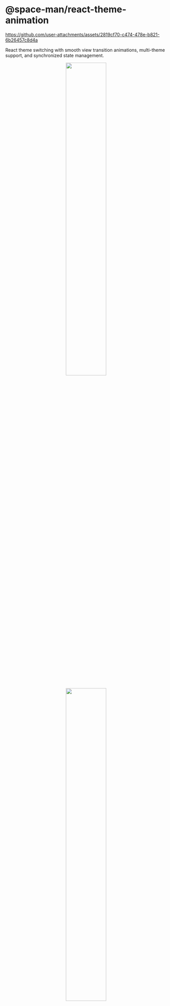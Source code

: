# @space-man/react-theme-animation

https://github.com/user-attachments/assets/2819cf70-c474-478e-b821-6b26457c8d4a

React theme switching with smooth view transition animations, multi-theme support, and synchronized state management.

<p align="center">
<img width="50%" src="https://github.com/user-attachments/assets/98b7f5cc-705c-4d32-a2f6-47f79b298707" />
<img width="50%" src="https://github.com/user-attachments/assets/128cc7b0-5708-4b4c-884f-a8310d4e494f" />
</p>

## Live Demo

[Live Demo Link](https://spaceman-rta-vite.netlify.app/)

## Features

- 🎨 **Smooth Animations**: Beautiful view transition animations for theme switching with customizable origins
- 🌓 **Multi-Theme Support**: Support for light, dark, and system themes
- 🎯 **Color Themes**: Additional color theme variants (brand colors, etc.)
- 🪝 **Powerful Hook**: `useThemeAnimation` hook with full control
- 🧩 **Ready Components**: `ThemeSwitcher` and `ThemeSelector` components
- 🎛️ **Provider Pattern**: Centralized theme state management with `SpacemanThemeProvider`
- 🔄 **State Synchronization**: Prevents state drift between multiple components
- 📱 **Responsive**: Works on all screen sizes including high-resolution displays
- ⚡ **Performance**: Optimized animations with reduced motion support
- 🔧 **TypeScript**: Full TypeScript support with comprehensive types
- 🎛️ **Customizable**: Extensive configuration options
- 🔙 **Backward Compatible**: Works with existing implementations

## Installation

```bash
npm install @space-man/react-theme-animation
```

## Usage Patterns

This library supports multiple usage patterns:

1. **Hook-Only Usage**: Direct hook usage for custom implementations
2. **Provider Pattern**: Centralized state management (recommended)
3. **ViteThemeProvider**: Specialized provider for Vite React SPAs

📚 **[See the complete Getting Started Guide](./getting-started.md)** for detailed examples, advanced configurations, and best practices.

🚀 **[View the Next.js Code Example](./example/)** to see this package in action with a complete implementation of both hook and provider pattern.

⚡ **[View the Vite React SPA Demo](https://github.com/tonyedgal/spaceman-rta-framework-guides/tree/main/example-vite)** for a complete Vite implementation using ViteThemeProvider.

---

## 1. Hook-Only Usage For Light and Dark mode animation

Perfect for custom theme toggle buttons and complete control over animated theme logic.

### Basic Theme Toggle

```tsx
import { useThemeAnimation } from '@space-man/react-theme-animation'

function ThemeToggle() {
  const { theme, toggleTheme, ref } = useThemeAnimation()

  return (
    <button ref={ref} onClick={toggleTheme} className="theme-toggle-btn">
      {theme === 'light' ? '🌙' : '🌞'} {theme}
    </button>
  )
}
```

---

## 2. Provider Pattern (Recommended)

The most powerful pattern using `SpacemanThemeProvider` for centralized theme state management. This prevents state drift and provides synchronized animations.

### Basic Provider Setup

```tsx
import {
  SpacemanThemeProvider,
  ThemeSwitcher,
  ThemeSelector,
} from '@space-man/react-theme-animation'

function App() {
  return (
    <SpacemanThemeProvider>
      <div className="app">
        <header>
          <ThemeSwitcher />
        </header>

        <aside>
          <ThemeSelector colorThemes={['default', 'supabase', 'mono']} />
        </aside>

        <main>
          <YourAppContent />
        </main>
      </div>
    </SpacemanThemeProvider>
  )
}
```

---

## 3. ViteThemeProvider (Vite React SPAs)

Specialized theme provider optimized for Vite React single-page applications. Provides essential theme management without animation features.

### Basic Vite Setup

```tsx
import { ViteThemeProvider, useViteTheme } from '@space-man/react-theme-animation'

function App() {
  return (
    <ViteThemeProvider defaultTheme="system" storageKey="my-app-theme" attribute="class">
      <div className="app">
        <header>
          <ThemeToggle />
        </header>
        <main>
          <ThemeSection />
        </main>
      </div>
    </ViteThemeProvider>
  )
}

function ThemeSection() {
  return (
    <SpacemanThemeProvider>
      <div className="app">
        <header>
          <ThemeSwitcher />
        </header>

        <aside>
          <ThemeSelector colorThemes={['default', 'supabase', 'mono']} />
        </aside>

        <main>
          <YourAppContent />
        </main>
      </div>
    </SpacemanThemeProvider>
  )
}

function ThemeToggle() {
  const { theme, setTheme, resolvedTheme } = useViteTheme()

  return (
    <button onClick={() => setTheme(theme === 'dark' ? 'light' : 'dark')}>
      {resolvedTheme === 'dark' ? '🌞' : '🌙'} {theme}
    </button>
  )
}
```

### ViteThemeProvider Props

| Prop                        | Type                            | Default        | Description                                 |
| --------------------------- | ------------------------------- | -------------- | ------------------------------------------- |
| `children`                  | `ReactNode`                     | -              | React children                              |
| `attribute`                 | `'class' \| 'data-theme'`       | `'class'`      | How to apply theme to DOM                   |
| `defaultTheme`              | `'light' \| 'dark' \| 'system'` | `'system'`     | Default theme                               |
| `enableSystem`              | `boolean`                       | `true`         | Enable system theme detection               |
| `disableTransitionOnChange` | `boolean`                       | `false`        | Disable CSS transitions during theme change |
| `storageKey`                | `string`                        | `'vite-theme'` | localStorage key for persistence            |

---

## Defining Application color theme as CSS Variables

The library uses CSS custom properties for theming. Define these in your **MAIN** CSS file. _Note_: do not define the other theme variables in a separate CSS file and import it, as the `:root` variables for light mode will override the light mode variables for the other themes. Keep everything in the same file.

```css
/* Base theme variables */
:root {
  --background: 0 0% 100%;
  --foreground: 222.2 84% 4.9%;
}

/* Dark theme */
.dark {
  --background: 222.2 84% 4.9%;
  --foreground: 210 40% 98%;
}

/* Add other theme variants from design system or tweakcn */

.theme-supabase {
  --background: oklch(0.9911 0 0);
  --foreground: oklch(0.2046 0 0);
}

.theme-supabase.dark {
  --background: oklch(0.1822 0 0);
  --foreground: oklch(0.9288 0.0126 255.5078);
}

.theme-mono {
  --background: oklch(1 0 0);
  --foreground: oklch(0.1448 0 0);
}

.theme-mono.dark {
  --background: oklch(0.1448 0 0);
  --foreground: oklch(1 0 0);
}
```

---

## API Reference

### SpacemanThemeProvider

Context provider for centralized theme state management for the ThemeSelector and ThemeSwitcher components. The SpacemanThemeProvider allows you to manage themes and color themes in your application with smooth animations and synchronized state and provide a state reference for the ThemeSelector and ThemeSwitcher components.

```tsx
<SpacemanThemeProvider
  defaultTheme="system"
  defaultColorTheme="blue"
  themes={['light', 'dark', 'system']}
  colorThemes={['default', 'blue', 'green', 'purple']}
  animationType={ThemeAnimationType.CIRCLE}
  duration={800}
  onThemeChange={theme => console.log('Theme:', theme)}
  onColorThemeChange={colorTheme => console.log('Color:', colorTheme)}
>
  {children}
</SpacemanThemeProvider>
```

#### SpacemanThemeProvider Props

| Property             | Type                               | Default                       | Description                           |
| -------------------- | ---------------------------------- | ----------------------------- | ------------------------------------- |
| `defaultTheme`       | `Theme`                            | `'system'`                    | Initial theme                         |
| `defaultColorTheme`  | `ColorTheme`                       | `'default'`                   | Initial color theme                   |
| `themes`             | `Theme[]`                          | `['light', 'dark', 'system']` | Available themes                      |
| `colorThemes`        | `ColorTheme[]`                     | `['default']`                 | Available color themes                |
| `animationType`      | `ThemeAnimationType`               | `ThemeAnimationType.CIRCLE`   | Animation type                        |
| `duration`           | `number`                           | `500`                         | Animation duration in ms              |
| `blurAmount`         | `number`                           | `2`                           | Blur amount for blur-circle animation |
| `onThemeChange`      | `(theme: Theme) => void`           | -                             | Global theme change callback          |
| `onColorThemeChange` | `(colorTheme: ColorTheme) => void` | -                             | Global color theme change callback    |

### useSpacemanTheme

Hook to access theme state from SpacemanThemeProvider context.

```tsx
const { theme, colorTheme, switchTheme, setColorTheme, switchThemeFromElement, ref } =
  useSpacemanTheme()
```

#### Returns

| Property                 | Type                                                    | Description                                       |
| ------------------------ | ------------------------------------------------------- | ------------------------------------------------- |
| `theme`                  | `Theme`                                                 | Current theme                                     |
| `colorTheme`             | `ColorTheme`                                            | Current color theme                               |
| `switchTheme`            | `(theme: Theme) => Promise<void>`                       | Switch to specific theme                          |
| `setColorTheme`          | `(colorTheme: ColorTheme) => void`                      | Set color theme                                   |
| `switchThemeFromElement` | `(theme: Theme, element: HTMLElement) => Promise<void>` | Switch theme with animation from specific element |
| `ref`                    | `RefObject<HTMLElement>`                                | Ref for animation origin                          |

### useThemeAnimation

Standalone hook for theme management and animations.

```tsx
const { theme, colorTheme, switchTheme, setColorTheme, toggleTheme, ref } = useThemeAnimation({
  themes: ['light', 'dark', 'system'],
  colorThemes: ['default', 'blue', 'green', 'purple'],
  animationType: ThemeAnimationType.SLIDE,
  duration: 800,
  onThemeChange: theme => console.log('Theme changed:', theme),
  onColorThemeChange: colorTheme => console.log('Color changed:', colorTheme),
})
```

#### Options

| Property             | Type                               | Default                       | Description                                         |
| -------------------- | ---------------------------------- | ----------------------------- | --------------------------------------------------- |
| `themes`             | `Theme[]`                          | `['light', 'dark', 'system']` | Available themes                                    |
| `colorThemes`        | `ColorTheme[]`                     | `['default']`                 | Available color themes                              |
| `theme`              | `Theme`                            | `'system'`                    | Initial theme                                       |
| `colorTheme`         | `ColorTheme`                       | `'default'`                   | Initial color theme                                 |
| `animationType`      | `ThemeAnimationType`               | `ThemeAnimationType.CIRCLE`   | Animation type. Options: CIRCLE, BLUR_CIRCLE, SLIDE |
| `duration`           | `number`                           | `500`                         | Animation duration in ms                            |
| `blurAmount`         | `number`                           | `2`                           | Blur amount for blur-circle animation               |
| `onThemeChange`      | `(theme: Theme) => void`           | -                             | Theme change callback                               |
| `onColorThemeChange` | `(colorTheme: ColorTheme) => void` | -                             | Color theme change callback                         |
| `slideDirection`     | `SlideDirection`                   | `left`                        | Animation slide direction                           |

#### Return

| Property        | Type                               | Description               |
| --------------- | ---------------------------------- | ------------------------- |
| `theme`         | `Theme`                            | Current theme             |
| `colorTheme`    | `ColorTheme`                       | Current color theme       |
| `switchTheme`   | `(theme: Theme) => Promise<void>`  | Switch to specific theme  |
| `setColorTheme` | `(colorTheme: ColorTheme) => void` | Set color theme           |
| `toggleTheme`   | `() => Promise<void>`              | Toggle between light/dark |
| `ref`           | `RefObject<HTMLElement>`           | Ref for animation origin  |

### ThemeSwitcher

Pre-built theme switcher component with animated buttons.

```tsx
<ThemeSwitcher
  themes={['light', 'dark', 'system']}
  currentTheme="light"
  onThemeChange={theme => console.log(theme)}
  animationType={ThemeAnimationType.CIRCLE}
  duration={600}
  className="custom-class"
/>
```

#### ThemeSwitcher Props

| Property        | Type                     | Default                       | Description                         |
| --------------- | ------------------------ | ----------------------------- | ----------------------------------- |
| `themes`        | `Theme[]`                | `['light', 'dark', 'system']` | Available themes                    |
| `currentTheme`  | `Theme`                  | -                             | Controlled current theme (optional) |
| `onThemeChange` | `(theme: Theme) => void` | -                             | Theme change callback (optional)    |
| `animationType` | `ThemeAnimationType`     | `ThemeAnimationType.CIRCLE`   | Animation type                      |
| `duration`      | `number`                 | `500`                         | Animation duration in ms            |
| `className`     | `string`                 | -                             | Additional CSS classes              |

> **Note**: When used with `SpacemanThemeProvider`, `currentTheme` and `onThemeChange` are automatically handled by the context.

### ThemeSelector

Dropdown selector for color themes.

```tsx
<ThemeSelector
  colorThemes={['default', 'blue', 'green', 'purple']}
  currentColorTheme="blue"
  onColorThemeChange={colorTheme => console.log(colorTheme)}
  animationType={ThemeAnimationType.BLUR_CIRCLE}
  duration={400}
/>
```

#### ThemeSelector Props

| Property             | Type                               | Default                       | Description                               |
| -------------------- | ---------------------------------- | ----------------------------- | ----------------------------------------- |
| `themes`             | `Theme[]`                          | `['light', 'dark', 'system']` | Available themes (for standalone hook)    |
| `colorThemes`        | `ColorTheme[]`                     | `['default']`                 | Available color themes                    |
| `currentColorTheme`  | `ColorTheme`                       | -                             | Controlled current color theme (optional) |
| `onColorThemeChange` | `(colorTheme: ColorTheme) => void` | -                             | Color theme change callback (optional)    |
| `animationType`      | `ThemeAnimationType`               | `ThemeAnimationType.CIRCLE`   | Animation type                            |
| `duration`           | `number`                           | `500`                         | Animation duration in ms                  |

> **Note**: When used with `SpacemanThemeProvider`, `currentColorTheme` and `onColorThemeChange` are automatically handled by the context.

### ThemeAnimationType

Animation types for theme transitions.

```tsx
enum ThemeAnimationType {
  CIRCLE = 'circle',
  BLUR_CIRCLE = 'blur-circle',
}
```

### Types

```tsx
type Theme = 'light' | 'dark' | 'system'
type ColorTheme = string // e.g., 'default', 'blue', 'green', etc.

interface SpacemanThemeProviderProps {
  children: React.ReactNode
  defaultTheme?: Theme
  defaultColorTheme?: ColorTheme
  themes?: Theme[]
  colorThemes?: ColorTheme[]
  animationType?: ThemeAnimationType
  duration?: number
  blurAmount?: number
  onThemeChange?: (theme: Theme) => void
  onColorThemeChange?: (colorTheme: ColorTheme) => void
}

interface UseThemeAnimationProps {
  themes?: Theme[]
  colorThemes?: ColorTheme[]
  theme?: Theme
  colorTheme?: ColorTheme
  animationType?: ThemeAnimationType
  duration?: number
  blurAmount?: number
  onThemeChange?: (theme: Theme) => void
  onColorThemeChange?: (colorTheme: ColorTheme) => void
}

interface UseThemeAnimationReturn {
  theme: Theme
  colorTheme: ColorTheme
  switchTheme: (theme: Theme) => Promise<void>
  setColorTheme: (colorTheme: ColorTheme) => void
  toggleTheme: () => Promise<void>
  ref: RefObject<HTMLElement>
}

interface ThemeSwitcherProps {
  themes?: Theme[]
  currentTheme?: Theme
  onThemeChange?: (theme: Theme) => void
  animationType?: ThemeAnimationType
  duration?: number
  className?: string
}

interface ThemeSelectorProps {
  themes?: Theme[]
  colorThemes?: ColorTheme[]
  currentColorTheme?: ColorTheme
  onColorThemeChange?: (colorTheme: ColorTheme) => void
  animationType?: ThemeAnimationType
  duration?: number
}
```

---

---

## Browser Support

- **View Transitions API**: Chrome 111+, Edge 111+
- **Fallback**: All modern browsers with CSS transitions
- **Reduced Motion**: Respects `prefers-reduced-motion` setting
- **Framework Support**: React 16.8+ (hooks required)

---

## Performance

- Animations use the View Transitions API when available
- Optimized for 60fps animations
- Respects `prefers-reduced-motion` setting

---

## Contributing

Contributions are welcome! Please read our contributing guidelines and submit pull requests to our repository.

## License

MIT
